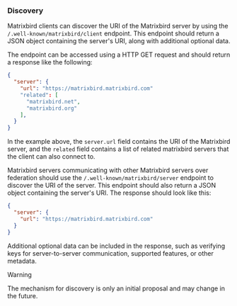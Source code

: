 ### Discovery

Matrixbird clients can discover the URI of the Matrixbird server by using the
`/.well-known/matrixbird/client` endpoint. This endpoint should return a JSON object
containing the server's URI, along with additional optional data.

The endpoint can be accessed using a HTTP GET request and should return a
response like the following:

```json
{
  "server": {
    "url": "https://matrixbird.matrixbird.com"
    "related": [
      "matrixbird.net",
      "matrixbird.org"
    ],
  }
}
```

In the example above, the `server.url` field contains the URI of the Matrixbird
server, and the `related` field contains a list of related matrixbird servers
that the client can also connect to. 

Matrixbird servers communicating with other Matrixbird servers over federation
should use the `/.well-known/matrixbird/server` endpoint to discover the URI
of the server. This endpoint should also return a JSON object containing the
server's URI. The response should look like this:

```json
{
  "server": {
    "url": "https://matrixbird.matrixbird.com"
  }
}
```

Additional optional data can be included in the response, such as verifying keys
for server-to-server communication, supported features, or other metadata.


> [!WARNING]  
> The mechanism for discovery is only an initial proposal and may change in the
> future.



